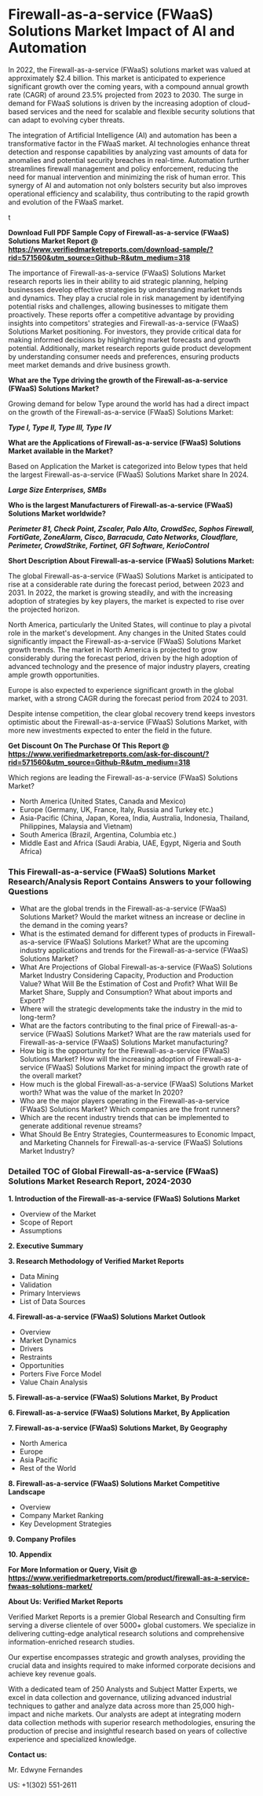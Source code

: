 <meta name="title" content="Global Firewall-as-a-service (FWaaS) Solutions Market Impact of AI and Automation"><meta name="description" content="In 2022, the Firewall-as-a-service (FWaaS) solutions market was valued at approximately $2.4 billion. This market is anticipated to experience significant growth over "><meta name="title" content="Firewall-as-a-service (FWaaS) Solutions Market Size, Share, Scope, Trends, Growth, Opportunities, Analysis, Forecast"><h1>Firewall-as-a-service (FWaaS) Solutions Market Impact of AI and Automation</h1><p>In 2022, the Firewall-as-a-service (FWaaS) solutions market was valued at approximately $2.4 billion. This market is anticipated to experience significant growth over the coming years, with a compound annual growth rate (CAGR) of around 23.5% projected from 2023 to 2030. The surge in demand for FWaaS solutions is driven by the increasing adoption of cloud-based services and the need for scalable and flexible security solutions that can adapt to evolving cyber threats.</p><p>The integration of Artificial Intelligence (AI) and automation has been a transformative factor in the FWaaS market. AI technologies enhance threat detection and response capabilities by analyzing vast amounts of data for anomalies and potential security breaches in real-time. Automation further streamlines firewall management and policy enforcement, reducing the need for manual intervention and minimizing the risk of human error. This synergy of AI and automation not only bolsters security but also improves operational efficiency and scalability, thus contributing to the rapid growth and evolution of the FWaaS market.</p>t</p><p id="" class=""><strong>Download Full PDF Sample Copy of Firewall-as-a-service (FWaaS) Solutions Market Report @ <a href="https://www.verifiedmarketreports.com/download-sample/?rid=571560&utm_source=Github-R&utm_medium=318" target="_blank">https://www.verifiedmarketreports.com/download-sample/?rid=571560&utm_source=Github-R&utm_medium=318</a></strong></p><p>The importance of&nbsp;Firewall-as-a-service (FWaaS) Solutions Market research reports lies in their ability to aid strategic planning, helping businesses develop effective strategies by understanding market trends and dynamics. They play a crucial role in risk management by identifying potential risks and challenges, allowing businesses to mitigate them proactively. These reports offer a competitive advantage by providing insights into competitors' strategies and Firewall-as-a-service (FWaaS) Solutions Market positioning. For investors, they provide critical data for making informed decisions by highlighting market forecasts and growth potential. Additionally, market research reports guide product development by understanding consumer needs and preferences, ensuring products meet market demands and drive business growth.</p><p><strong>What are the&nbsp;Type driving the growth of the Firewall-as-a-service (FWaaS) Solutions Market?</strong></p><p id="" class="">Growing demand for below Type around the world has had a direct impact on the growth of the Firewall-as-a-service (FWaaS) Solutions Market:</p><em><strong>Type I, Type II, Type III, Type IV</strong></em></p><strong>What are the&nbsp;Applications&nbsp;of Firewall-as-a-service (FWaaS) Solutions Market available in the Market?</strong></p><p id="" class="">Based on Application the Market is categorized into Below types that held the largest Firewall-as-a-service (FWaaS) Solutions Market share In 2024.</p><em><strong>Large Size Enterprises, SMBs</strong></em></p><strong>Who is the largest Manufacturers of Firewall-as-a-service (FWaaS) Solutions Market worldwide?</strong></p><p><em><strong>Perimeter 81, Check Point, Zscaler, Palo Alto, CrowdSec, Sophos Firewall, FortiGate, ZoneAlarm, Cisco, Barracuda, Cato Networks, Cloudflare, Perimeter, CrowdStrike, Fortinet, GFI Software, KerioControl</strong></em></p><p id="" class=""><strong>Short Description About Firewall-as-a-service (FWaaS) Solutions Market:</strong></p><p>The global Firewall-as-a-service (FWaaS) Solutions Market is anticipated to rise at a considerable rate during the forecast period, between 2023 and 2031. In 2022, the market is growing steadily, and with the increasing adoption of strategies by key players, the market is expected to rise over the projected horizon.</p><p>North America, particularly the United States, will continue to play a pivotal role in the market's development. Any changes in the United States could significantly impact the Firewall-as-a-service (FWaaS) Solutions Market growth trends. The market in North America is projected to grow considerably during the forecast period, driven by the high adoption of advanced technology and the presence of major industry players, creating ample growth opportunities.</p><p>Europe is also expected to experience significant growth in the global market, with a strong CAGR during the forecast period from 2024 to 2031.</p><p>Despite intense competition, the clear global recovery trend keeps investors optimistic about the Firewall-as-a-service (FWaaS) Solutions Market, with more new investments expected to enter the field in the future.</p><p id="" class=""><strong>Get Discount On The Purchase Of This Report @ <a href="https://www.verifiedmarketreports.com/ask-for-discount/?rid=571560&utm_source=Github-R&utm_medium=318" target="_blank">https://www.verifiedmarketreports.com/ask-for-discount/?rid=571560&utm_source=Github-R&utm_medium=318</a></strong></p>Which regions are leading the Firewall-as-a-service (FWaaS) Solutions Market?</p><ul><li>North America (United States, Canada and Mexico)</li><li>Europe (Germany, UK, France, Italy, Russia and Turkey etc.)</li><li>Asia-Pacific (China, Japan, Korea, India, Australia, Indonesia, Thailand, Philippines, Malaysia and Vietnam)</li><li>South America (Brazil, Argentina, Columbia etc.)</li><li>Middle East and Africa (Saudi Arabia, UAE, Egypt, Nigeria and South Africa)</li></ul><h3 id="" class="">This Firewall-as-a-service (FWaaS) Solutions Market Research/Analysis Report Contains Answers to your following Questions</h3><ul><li>What are the global trends in the Firewall-as-a-service (FWaaS) Solutions Market? Would the market witness an increase or decline in the demand in the coming years?</li><li>What is the estimated demand for different types of products in Firewall-as-a-service (FWaaS) Solutions Market? What are the upcoming industry applications and trends for the Firewall-as-a-service (FWaaS) Solutions Market?</li><li>What Are Projections of Global Firewall-as-a-service (FWaaS) Solutions Market Industry Considering Capacity, Production and Production Value? What Will Be the Estimation of Cost and Profit? What Will Be Market Share, Supply and Consumption? What about imports and Export?</li><li>Where will the strategic developments take the industry in the mid to long-term?</li><li>What are the factors contributing to the final price of Firewall-as-a-service (FWaaS) Solutions Market? What are the raw materials used for Firewall-as-a-service (FWaaS) Solutions Market manufacturing?</li><li>How big is the opportunity for the Firewall-as-a-service (FWaaS) Solutions Market? How will the increasing adoption of Firewall-as-a-service (FWaaS) Solutions Market for mining impact the growth rate of the overall market?</li><li>How much is the global Firewall-as-a-service (FWaaS) Solutions Market worth? What was the value of the market In 2020?</li><li>Who are the major players operating in the Firewall-as-a-service (FWaaS) Solutions Market? Which companies are the front runners?</li><li>Which are the recent industry trends that can be implemented to generate additional revenue streams?</li><li>What Should Be Entry Strategies, Countermeasures to Economic Impact, and Marketing Channels for Firewall-as-a-service (FWaaS) Solutions Market Industry?</li></ul><h3 id="" class="">Detailed TOC of Global Firewall-as-a-service (FWaaS) Solutions Market Research Report, 2024-2030</h3><p id="" class=""><strong>1. Introduction of the Firewall-as-a-service (FWaaS) Solutions Market</strong></p><ul><li>Overview of the Market</li><li>Scope of Report</li><li>Assumptions</li></ul><p id="" class=""><strong>2. Executive Summary</strong></p><p id="" class=""><strong>3. Research Methodology of Verified Market Reports</strong></p><ul><li>Data Mining</li><li>Validation</li><li>Primary Interviews</li><li>List of Data Sources</li></ul><p id="" class=""><strong>4. Firewall-as-a-service (FWaaS) Solutions Market Outlook</strong></p><ul><li>Overview</li><li>Market Dynamics</li><li>Drivers</li><li>Restraints</li><li>Opportunities</li><li>Porters Five Force Model</li><li>Value Chain Analysis</li></ul><p id="" class=""><strong>5. Firewall-as-a-service (FWaaS) Solutions Market, By Product</strong></p><p id="" class=""><strong>6. Firewall-as-a-service (FWaaS) Solutions Market, By Application</strong></p><p id="" class=""><strong>7. Firewall-as-a-service (FWaaS) Solutions Market, By Geography</strong></p><ul><li>North America</li><li>Europe</li><li>Asia Pacific</li><li>Rest of the World</li></ul><p id="" class=""><strong>8. Firewall-as-a-service (FWaaS) Solutions Market Competitive Landscape</strong></p><ul><li>Overview</li><li>Company Market Ranking</li><li>Key Development Strategies</li></ul><p id="" class=""><strong>9. Company Profiles</strong></p><p id="" class=""><strong>10. Appendix</strong></p><p id="" class=""><strong>For More Information or Query, Visit @ <a href="https://www.verifiedmarketreports.com/product/firewall-as-a-service-fwaas-solutions-market/" target="_blank">https://www.verifiedmarketreports.com/product/firewall-as-a-service-fwaas-solutions-market/</a></strong></p><p id="" class=""><strong>About Us: Verified Market Reports</strong></p><p id="" class="">Verified Market Reports is a premier Global Research and Consulting firm serving a diverse clientele of over 5000+ global customers. We specialize in delivering cutting-edge analytical research solutions and comprehensive information-enriched research studies.</p><p id="" class="">Our expertise encompasses strategic and growth analyses, providing the crucial data and insights required to make informed corporate decisions and achieve key revenue goals.</p><p id="" class="">With a dedicated team of 250 Analysts and Subject Matter Experts, we excel in data collection and governance, utilizing advanced industrial techniques to gather and analyze data across more than 25,000 high-impact and niche markets. Our analysts are adept at integrating modern data collection methods with superior research methodologies, ensuring the production of precise and insightful research based on years of collective experience and specialized knowledge.</p><p id="" class=""><strong>Contact us:</strong></p><p id="" class="">Mr. Edwyne Fernandes</p><p id="" class="">US: +1(302) 551-2611</p>